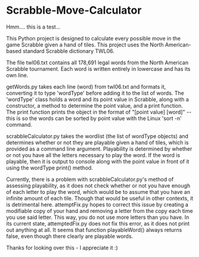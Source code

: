 # Scrabble-Move-Calculator
Hmm.... this is a test...

This Python project is designed to calculate every possible move in the game Scrabble given a hand of tiles. This project uses the North American-based standard Scrabble dictionary TWL06. 

The file twl06.txt contains all 178,691 legal words from the North American Scrabble tournament. Each word is written entirely in lowercase and has its own line.

getWords.py takes each line (word) from twl06.txt and formats it, converting it to type 'wordType' before adding it to the list of words. The 'wordType' class holds a word and its point value in Scrabble, along with a constructor, a method to determine the point value, and a print function. The print function prints the object in the format of 
"[point value]  [word]" -- this is so the words can be sorted by point value with the Linux 'sort -n' command.

scrabbleCalculator.py takes the wordlist (the list of wordType objects) and determines whether or not they are playable given a hand of tiles, which is provided as a command line argument. Playability is determined by whether or not you have all the letters necessary to play the word. If the word is playable, then it is output to console along with the point value in front of it using the wordType print() method.

Currently, there is a problem with scrabbleCalculator.py's method of assessing playability, as it does not check whether or not you have enough of each letter to play the word, which would be to assume that you have an infinite amount of each tile. Though that would be useful in other contexts, it is detrimental here. attemptFix.py hopes to correct this issue by creating a modifiable copy of your hand and removing a letter from the copy each time you use said letter. This way, you do not use more letters than you have. In its current state, attemptedFix.py does not fix this error, as it does not print out anything at all. It seems that function playableWord() always returns false, even though there clearly are playable words.

Thanks for looking over this - I appreciate it :)
